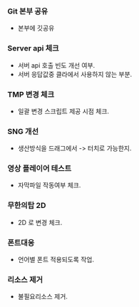
### Git 본부 공유
- 본부에 깃공유

### Server api  체크
 - 서버 api 호출 빈도 개선 여부.
 - 서버 응답값중 클라에서 사용하지 않는 부분.

### TMP 변경 체크
- 일괄 변경 스크립트 제공 시점 체크.

### SNG 개선
- 생산방식을 드래그에서 -> 터치로 가능한지.

### 영상 플레이어 테스트
- 자막파일 작동여부 체크.

### 무한의탑 2D 
- 2D 로 변경 체크.

### 폰트대응
- 언어별 폰트 적용되도록 작업.

### 리소스 제거
- 불필요리소스 제거. 